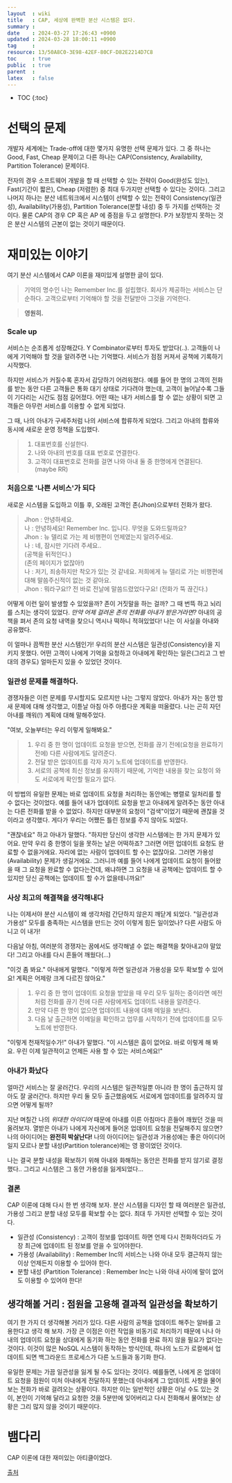 ```yaml
---
layout  : wiki
title   : CAP, 세상에 완벽한 분산 시스템은 없다. 
summary : 
date    : 2024-03-27 17:26:43 +0900
updated : 2024-03-28 18:00:11 +0900
tag     : 
resource: 13/50A8C0-3E98-42EF-80CF-D82E2214D7C8
toc     : true
public  : true
parent  : 
latex   : false
---
```

* TOC
{:toc}

# 선택의 문제
개발자 세계에는 Trade-off에 대한 몇가지 유명한 선택 문제가 있다. 그 중 하나는 Good, Fast, Cheap 문제이고 다른 하나는 CAP(Consistency, Availability, Partition Tolerance) 문제이다.

전자의 경우 소프트웨어 개발을 할 때 선택할 수 있는 전략이 Good(완성도 있는), Fast(기간이 짧은), Cheap (저렴한) 중 최대 두가지만 선택할 수 있다는 것이다. 그리고 나머지 하나는 분산 네트워크에서 시스템이 선택할 수 있는 전략이 Consistency(일관성), Availability(가용성), Partition Tolerance(분할 내성) 중 두 가지를 선택하는 것이다. 물론 CAP의 경우 CP 혹은 AP 에 중점을 두고 설명한다. P가 보장받지 못하는 것은 분산 시스템의 근본이 없는 것이기 때문이다.

# 재미있는 이야기
여기 분산 시스템에서 CAP 이론을 재미있게 설명한 글이 있다. 

> 기억의 명수인 나는 Remember Inc.를 설립했다. 회사가 제공하는 서비스는 단순하다. 고객으로부터 기억해야 할 것을 전달받아 그것을 기억한다. 

> **영원히.**

### Scale up
서비스는 순조롭게 성장해갔다. Y Combinator로부터 투자도 받았다(..). 고객들이 나에게 기억해야 할 것을 알려주면 나는 기억했다. 서비스가 점점 커져서 공책에 기록하기 시작했다.

하지만 서비스가 커질수록 혼자서 감당하기 어려워졌다. 예를 들어 한 명의 고객의 전화를 받는 동안 다른 고객들은 통화 대기 상태로 기다려야 했는데, 고객이 늘어날수록 그들이 기다리는 시간도 점점 길어졌다. 어떤 때는 내가 서비스를 할 수 없는 상황이 되면 고객들은 아무런 서비스를 이용할 수 없게 되었다.

그 때, 나의 아내가 구세주처럼 나의 서비스에 합류하게 되었다. 그리고 아내의 합류와 동시에 새로운 운영 정책을 도입했다.

> 1. 대표번호를 신설한다.
> 2. 나와 아내의 번호를 대표 번호로 연결한다.
> 3. 고객이 대표번호로 전화를 걸면 나와 아내 둘 중 한명에게 연결된다. (maybe RR)

### 처음으로 '나쁜 서비스'가 되다
새로운 시스템을 도입하고 이틀 후, 오래된 고객인 존(Jhon)으로부터 전화가 왔다.

> Jhon : 안녕하세요.<br/>
> 나 : 안녕하세요! Remember Inc. 입니다. 무엇을 도와드릴까요?<br/>
> Jhon : 뉴 델리로 가는 제 비행편이 언제였는지 알려주세요.<br/>
> 나 :  네, 잠시만 기다려 주세요..<br/>
> (공책을 뒤적인다.)<br/>
> (존의 페이지가 없잖아!)<br/>
> 나 : 저기, 죄송하지만 착오가 있는 것 같네요. 저희에게 뉴 델리로 가는 비행편에 대해 말씀주신적이 없는 것 같아요.<br/>
> Jhon : 뭐라구요!? 전 바로 전날에 말씀드렸었다구요! (전화가 뚝 끊긴다.)

어떻게 이런 일이 발생할 수 있었을까? 존이 거짓말을 하는 걸까? 그 때 번뜩 하고 뇌리를 스치는 생각이 있었다. *만약 어제 걸려온 존의 전화를 아내가 받은거라면?* 아내의 공책을 펴서 존의 요청 내역을 찾으니 역시나 떡하니 적혀있었다! 나는 이 사실을 아내와 공유했다.

이 얼마나 끔찍한 분산 시스템인가! 우리의 분산 시스템은 일관성(Consistency)을 지키지 못했다. 어떤 고객이 나에게 기억을 요청하고 아내에게 확인하는 일은(그리고 그 반대의 경우도) 얼마든지 있을 수 있었던 것이다.

### 일관성 문제를 해결하다.
경쟁자들은 이런 문제를 무시할지도 모르지만 나는 그렇지 않았다. 아내가 자는 동안 밤새 문제에 대해 생각했고, 이튿날 아침 아주 아름다운 계획을 떠올렸다. 나는 곤히 자던 아내를 깨워(!) 계획에 대해 말해주었다.

"여보, 오늘부터는 우리 이렇게 일해봐요."

> 1. 우리 중 한 명이 업데이트 요청을 받으면, 전화를 끊기 전에(요청을 완료하기 전에) 다른 사람에게도 알려준다. <br/>
> 2. 전달 받은 업데이트를 각자 자기 노트에 업데이트를 반영한다.<br/>
> 3. 서로의 공책에 최신 정보를 유지하기 때문에, 기억한 내용을 찾는 요청이 와도 서로에게 확인할 필요가 없다.

이 방법의 유일한 문제는 바로 업데이트 요청을 처리하는 동안에는 병렬로 일처리를 할 수 없다는 것이었다. 예를 들어 내가 업데이트 요청을 받고 아내에게 알려주는 동안 아내는 다른 전화를 받을 수 없었다. 하지만 대부분의 요청이 "검색"이었기 때문에 괜찮을 것이라고 생각했다. 게다가 우리는 어쨌든 틀린 정보를 주지 않아도 되었다.

"괜찮네요" 하고 아내가 말했다. "하지만 당신이 생각한 시스템에는 한 가지 문제가 있어요. 만약 우리 중 한명이 일을 못하는 날은 어떡하죠? 그러면 어떤 업데이트 요청도 완료할 수 없을거에요. 자리에 없는 사람이 업데이트 할 수는 없잖아요. 그러면 가용성(Availability) 문제가 생길거에요. 그러니까 예를 들어 나에게 업데이트 요청이 들어왔을 때 그 요청을 완료할 수 없다는건데, 왜냐하면 그 요청을 내 공책에는 업데이트 할 수 있지만 당신 공책에는 업데이트 할 수가 없을테니까요!"


### 사상 최고의 해결책을 생각해내다
나는 이제서야 분산 시스템이 왜 생각처럼 간단하지 않은지 깨닫게 되었다. "일관성과 가용성" 모두를 충족하는 시스템을 만드는 것이 이렇게 힘든 일이었나? 다른 사람도 아니고 이 내가! 

다음날 아침, 여러분의 경쟁자는 꿈에서도 생각해낼 수 없는 해결책을 찾아내고야 말았다! 그리고 아내를 다시 흔들어 깨웠다(...) 

"이것 좀 봐요." 아내애게 말했다. "이렇게 하면 일관성과 가용성을 모두 확보할 수 있어요! 계획은 어제랑 크게 다르진 않아요."

> 1. 우리 중 한 명이 업데이트 요청을 받았을 때 우리 모두 일하는 중이라면 예전처럼 전화를 끊기 전에 다른 사람에게도 업데이트 내용을 알려준다.<br/>
> 2. 만약 다른 한 명이 없으면 업데이트 내용에 대해 메일을 보낸다.<br/>
> 3. 다음 날 출근하면 이메일을 확인하고 업무를 시작하기 전에 업데이트를 모두 노트에 반영한다. 
   
"이렇게 천재적일수가!" 아내가 말했다. "이 시스템은 흠이 없어요. 바로 이렇게 해 봐요. 우린 이제 일관적이고 언제든 사용 할 수 있는 서비스에요!"

### 아내가 화났다
얼마간 서비스는 잘 굴러간다. 우리의 시스템은 일관적일뿐 아니라 한 명이 출근하지 않아도 잘 굴러간다. 하지만 우리 둘 모두 출근했음에도 서로에게 업데이트를 알려주지 않으면 어떻게 될까? 

지난 며칠간 나의 *위대한 아이디어* 때문에 아내를 이른 아침마다 흔들어 깨웠던 것을 떠올려보자. 열받은 아내가 나에게 자신에게 들어온 업데이트 요청을 전달해주지 않으면? 나의 아이디어는 **완전히 박살난다!** 나의 아이디어는 일관성과 가용성에는 좋은 아이디어일지 모르나 분할 내성(Partition tolerance)에는 영 꽝이었던 것이다.

나는 결국 분할 내성을 확보하기 위해 아내와 화해하는 동안은 전화를 받지 않기로 결정했다.. 그리고 시스템은 그 동안 가용성을 잃게되었다...

### 결론
CAP 이론에 대해 다시 한 번 생각해 보자. 분산 시스템을 디자인 할 때 여러분은 일관성, 가용성 그리고 분할 내성 모두를 확보할 수는 없다. 최대 두 가지만 선택할 수 있는 것이다.

- 일관성 (Consistency) : 고객이 정보를 업데이트 하면 언제 다시 전화하더라도 가장 최근에 업데이트 된 정보를 얻을 수 있어야한다.
- 가용성 (Availability) : Remember Inc의 서비스는 나와 아내 모두 결근하지 않는 이상 언제든지 이용할 수 있어야 한다.
- 분할 내성 (Partition Tolerance) : Remember Inc는 나와 아내 사이에 말이 없어도 이용할 수 있어야 한다!

## 생각해볼 거리 : 점원을 고용해 결과적 일관성을 확보하기
여기 한 가지 더 생각해볼 거리가 있다. 다른 사람의 공책을 업데이트 해주는 알바를 고용한다고 생각 해 보자. 가장 큰 이점은 이런 작업을 비동기로 처리하기 때문에 나나 아내의 업데이트 요청을 상대에게 동기화 하는 동안 전화를 완료 하지 않을 필요가 없다는 것이다. 이것이 많은 NoSQL 시스템이 동작하는 방식인데, 하나의 노드가 로컬에서 업데이트 되면 백그라운드 프로세스가 다른 노드들과 동기화 한다. 

유일한 문제는 가끔 일관성을 잃게 될 수도 있다는 것이다. 예를들면, 나에게 온 업데이트 요청을 점원이 미처 아내에게 전달하지 못했는데 아내에게 그 업데이트 사항을 물어보는 전화가 바로 걸려오는 상황이다. 하지만 이는 일반적인 상황은 아닐 수도 있는 것이, 본인이 기억해 달라고 요청한 것을 5분만에 잊어버리고 다시 전화해서 물어보는 상황은 그리 많지 않을 것이기 때문이다.


# 뱀다리

CAP 이론에 대한 재미있는 아티클이었다. 


[출처](http://ksat.me/a-plain-english-introduction-to-cap-theorem)
